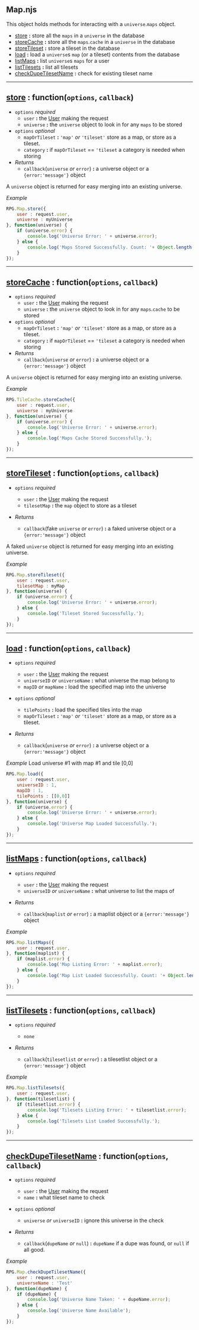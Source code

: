 Map.njs
---

This object holds methods for interacting with a `universe`.`maps` object.

* [store](#store) **:** store all the `maps` in a `universe` in the database
* [storeCache](#storeCache) **:** store all the `maps`.`cache` in a `universe` in the database
* [storeTileset](#storeTileset) **:** store a tileset in the database
* [load](#load) **:** load a `universe`s `map` (or a tileset) contents from the database
* [listMaps](#listMaps) **:** list `universe`s `maps` for a user
* [listTilesets](#listTilesets) **:** list all tilesets
* [checkDupeTilesetName](#checkDupeTilesetName) **:** check for existing tileset name

---

<a name="store"></a>

## [store](#store) : function(`options`, `callback`)

* `options` *required*
    * `user` **:** the [User](#) making the request
    * `universe` **:** the `universe` object to look in for any `maps` to be stored
* `options` *optional*
    * `mapOrTileset` **:** `'map'` *or* `'tileset'` store as a map, or store as a tileset.
    * `category` **:** if `mapOrTileset` == `'tileset` a category is needed when storing
* *Returns*
    * `callback`(`universe` *or* `error`) **:** a universe object or a `{error:'message'}` object

A `universe` object is returned for easy merging into an existing universe.

*Example*

```javascript
RPG.Map.store({
    user : request.user,
    universe : myUniverse
}, function(universe) {
    if (universe.error) {
        console.log('Universe Error: ' + universe.error);
    } else {
        console.log('Maps Stored Successfully. Count: '+ Object.length(universe.maps));
    }
});
```

---

<a name="storeCache"></a>

## [storeCache](#storeCache) : function(`options`, `callback`)

* `options` *required*
    * `user` **:** the [User](#) making the request
    * `universe` **:** the `universe` object to look in for any `maps`.`cache` to be stored
* `options` *optional*
    * `mapOrTileset` **:** `'map'` *or* `'tileset'` store as a map, or store as a tileset.
    * `category` **:** if `mapOrTileset` == `'tileset` a category is needed when storing
* *Returns*
    * `callback`(`universe` *or* `error`) **:** a universe object or a `{error:'message'}` object

A `universe` object is returned for easy merging into an existing universe.

*Example*

```javascript
RPG.TileCache.storeCache({
    user : request.user,
    universe : myUniverse
}, function(universe) {
    if (universe.error) {
        console.log('Universe Error: ' + universe.error);
    } else {
        console.log('Maps Cache Stored Successfully.');
    }
});
```

---

<a name="storeTileset"></a>

## [storeTileset](#storeTileset) : function(`options`, `callback`)

* `options` *required*
    * `user` **:** the [User](#) making the request
    * `tilesetMap` **:** the `map` object to store as a tileset

* *Returns*
    * `callback`(fake `universe` *or* `error`) **:** a faked universe object or a `{error:'message'}` object

A faked `universe` object is returned for easy merging into an existing universe.

*Example*

```javascript
RPG.Map.storeTileset({
    user : request.user,
    tilesetMap : myMap
}, function(universe) {
    if (universe.error) {
        console.log('Universe Error: ' + universe.error);
    } else {
        console.log('Tileset Stored Successfully.');
    }
});
```


---

<a name="load"></a>

## [load](#load) : function(`options`, `callback`)

* `options` *required*
    * `user` **:** the [User](#) making the request
    * `universeID` *or* `universeName` **:** what universe the map belong to
    * `mapID` *or* `mapName` **:** load the specified map into the universe

* `options` *optional*
    * `tilePoints` **:** load the specified tiles into the map
    * `mapOrTileset` **:** `'map'` *or* `'tileset'` store as a map, or store as a tileset.


* *Returns*
    * `callback`(`universe` *or* `error`) **:** a universe object or a `{error:'message'}` object

*Example* Load universe #1 with map #1 and tile [0,0]

```javascript
RPG.Map.load({
    user : request.user,
    universeID : 1,
    mapID : 1,
    tilePoints : [[0,0]]
}, function(universe) {
    if (universe.error) {
        console.log('Universe Error: ' + universe.error);
    } else {
        console.log('Universe Map Loaded Successfully.');
    }
});
```

---

<a name="listMaps"></a>

## [listMaps](#listMaps) : function(`options`, `callback`)

* `options` *required*
    * `user` **:** the [User](#) making the request
    * `universeID` *or* `universeName` **:** what universe to list the maps of

* *Returns*
    * `callback`(`maplist` *or* `error`) **:** a maplist object or a `{error:'message'}` object

*Example*

```javascript
RPG.Map.listMaps({
    user : request.user,
}, function(maplist) {
    if (maplist.error) {
        console.log('Map Listing Error: ' + maplist.error);
    } else {
        console.log('Map List Loaded Successfully. Count: '+ Object.length(maplist));
    }
});
```


---

<a name="listTilesets"></a>

## [listTilesets](#listTilesets) : function(`options`, `callback`)

* `options` *required*
    * `none`

* *Returns*
    * `callback`(`tilesetlist` *or* `error`) **:** a tilesetlist object or a `{error:'message'}` object

*Example*

```javascript
RPG.Map.listTilesets({
    user : request.user,
}, function(tilesetlist) {
    if (tilesetlist.error) {
        console.log('Tilesets Listing Error: ' + tilesetlist.error);
    } else {
        console.log('Tilesets List Loaded Successfully.');
    }
});
```

---

<a name="checkDupeTilesetName"></a>

## [checkDupeTilesetName](#checkDupeTilesetName) : function(`options`, `callback`)

* `options` *required*
    * `user` **:** the [User](#) making the request
    * `name` **:** what tileset name to check

* `options` *optional*
    * `universe` *or* `universeID` **:** ignore this universe in the check

* *Returns*
    * `callback`(`dupeName` *or* `null`) **:** `dupeName` if a dupe was found, or `null` if all good.

*Example*

```javascript
RPG.Map.checkDupeTilesetName({
    user : request.user,
    universeName : 'Test'
}, function(dupeName) {
    if (dupeName) {
        console.log('Universe Name Taken: ' + dupeName.error);
    } else {
        console.log('Universe Name Available');
    }
});
```